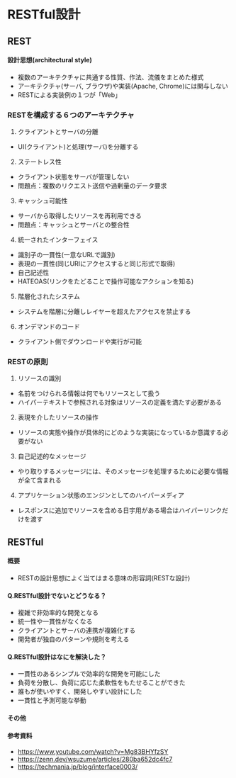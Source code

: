 # RESTful設計
## REST
#### 設計思想(architectural style)
 - 複数のアーキテクチャに共通する性質、作法、流儀をまとめた様式
 - アーキテクチャ(サーバ, ブラウザ)や実装(Apache, Chrome)には関与しない
 - RESTによる実装例の１つが「Web」
### RESTを構成する６つのアーキテクチャ
1. クライアントとサーバの分離
 - UI(クライアント)と処理(サーバ)を分離する
2. ステートレス性
 - クライアント状態をサーバが管理しない
 - 問題点：複数のリクエスト送信や過剰量のデータ要求
3. キャッシュ可能性
 - サーバから取得したリソースを再利用できる
 - 問題点：キャッシュとサーバとの整合性
4. 統一されたインターフェイス
 - 識別子の一貫性(一意なURLで識別)
 - 表現の一貫性(同じURIにアクセスすると同じ形式で取得)
 - 自己記述性
 - HATEOAS(リンクをたどることで操作可能なアクションを知る)
5. 階層化されたシステム
 - システムを階層に分離しレイヤーを超えたアクセスを禁止する
6. オンデマンドのコード
 - クライアント側でダウンロードや実行が可能
### RESTの原則
1. リソースの識別
 - 名前をつけられる情報は何でもリソースとして扱う
 - ハイパーテキストで参照される対象はリソースの定義を満たす必要がある
2. 表現を介したリソースの操作
 - リソースの実態や操作が具体的にどのような実装になっているか意識する必要がない
3. 自己記述的なメッセージ
 - やり取りするメッセージには、そのメッセージを処理するために必要な情報が全て含まれる
4. アプリケーション状態のエンジンとしてのハイパーメディア
 - レスポンスに追加でリソースを含める日宇用がある場合はハイパーリンクだけを渡す
## RESTful
#### 概要
 - RESTの設計思想によく当てはまる意味の形容詞(RESTな設計)
#### Q.RESTful設計でないとどうなる？
 - 複雑で非効率的な開発となる
 - 統一性や一貫性がなくなる
 - クライアントとサーバの連携が複雑化する
 - 開発者が独自のパターンや規則を考える
#### Q.RESTful設計はなにを解決した？
 - 一貫性のあるシンプルで効率的な開発を可能にした
 - 負荷を分散し、負荷に応じた柔軟性をもたせることができた
 - 誰もが使いやすく、開発しやすい設計にした
 - 一貫性と予測可能な挙動
#### その他
#### 参考資料
 - https://www.youtube.com/watch?v=Mg83BHYfzSY
 - https://zenn.dev/wsuzume/articles/280ba652dc4fc7
 - https://techmania.jp/blog/interface0003/
